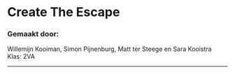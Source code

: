 # Create The Escape

### Gemaakt door:
Willemijn Kooiman, Simon Pijnenburg, Matt ter Steege en Sara Kooistra  
Klas: 2VA

---